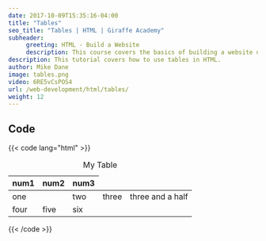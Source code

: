 ```yaml
---
date: 2017-10-09T15:35:16-04:00
title: "Tables"
seo_title: "Tables | HTML | Giraffe Academy"
subheader:
     greeting: HTML - Build a Website
     description: This course covers the basics of building a website using HTML. Work your way through the videos and we'll teach you everything you need to know to create a basic website!
description: This tutorial covers how to use tables in HTML.
author: Mike Dane
image: tables.png
video: 6RE5vCsPOS4
url: /web-development/html/tables/
weight: 12
---
```


## Code

{{< code lang="html" >}}
<table>
     <caption>My Table</caption>
     <thead>
          <tr>
               <th>num1</th>
               <th>num2</th>
               <th>num3</th>
          </tr>
     </thead>
     <tbody>
          <tr>
               <td colspan="2">one</td>
               <td>two</td>
               <td>three</td>
               <td>three and a half</td>
          </tr>
          <tr>
               <td>four</td>
               <td>five</td>
               <td>six</td>
          </tr>
     </tbody>
</table>
{{< /code >}}
